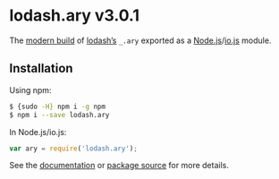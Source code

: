 # lodash.ary v3.0.1

The [modern build](https://github.com/lodash/lodash/wiki/Build-Differences) of [lodash’s](https://lodash.com/) `_.ary` exported as a [Node.js](http://nodejs.org/)/[io.js](https://iojs.org/) module.

## Installation

Using npm:

```bash
$ {sudo -H} npm i -g npm
$ npm i --save lodash.ary
```

In Node.js/io.js:

```js
var ary = require('lodash.ary');
```

See the [documentation](https://lodash.com/docs#ary) or [package source](https://github.com/lodash/lodash/blob/3.0.1-npm-packages/lodash.ary) for more details.
